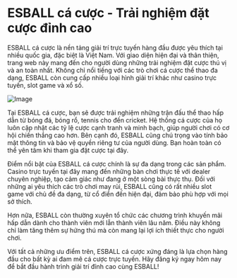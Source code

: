 # ESBALL cá cược - Trải nghiệm đặt cược đỉnh cao

ESBALL cá cược là nền tảng giải trí trực tuyến hàng đầu được yêu thích tại nhiều quốc gia, đặc biệt là Việt Nam. Với giao diện hiện đại và thân thiện, trang web này mang đến cho người dùng những trải nghiệm đặt cược thú vị và an toàn nhất. Không chỉ nổi tiếng với các trò chơi cá cược thể thao đa dạng, ESBALL còn cung cấp nhiều loại hình giải trí khác như casino trực tuyến, slot game và xổ số.

![Image](https://github.com/user-attachments/assets/bd51ea9f-0666-407b-a7a7-98ead6de688c)

Tại ESBALL cá cược, bạn sẽ được trải nghiệm những trận đấu thể thao hấp dẫn từ bóng đá, bóng rổ, tennis cho đến cricket. Hệ thống cá cược của họ luôn cập nhật các tỷ lệ cược cạnh tranh và minh bạch, giúp người chơi có cơ hội chiến thắng cao hơn. Bên cạnh đó, ESBALL cũng chú trọng vào tính bảo mật thông tin và bảo vệ quyền riêng tư của người dùng. Bạn hoàn toàn có thể yên tâm khi tham gia đặt cược tại đây.

Điểm nổi bật của ESBALL cá cược chính là sự đa dạng trong các sản phẩm. Casino trực tuyến tại đây mang đến những bàn chơi thực tế với dealer chuyên nghiệp, tạo cảm giác như đang ở một sòng bài thực thụ. Đối với những ai yêu thích các trò chơi may rủi, ESBALL cũng có rất nhiều slot game với chủ đề đa dạng, từ cổ điển đến hiện đại, đảm bảo phù hợp với mọi sở thích.

Hơn nữa, ESBALL còn thường xuyên tổ chức các chương trình khuyến mãi hấp dẫn dành cho thành viên mới lẫn thành viên lâu năm. Điều này không chỉ làm tăng thêm sự hứng thú mà còn mang lại lợi ích thiết thực cho người chơi.

Với tất cả những ưu điểm trên, ESBALL cá cược xứng đáng là lựa chọn hàng đầu cho bất kỳ ai đam mê cá cược trực tuyến. Hãy đăng ký ngay hôm nay để bắt đầu hành trình giải trí đỉnh cao cùng ESBALL!